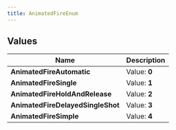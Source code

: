 ```yaml
---
title: AnimatedFireEnum
---
```


## Values
| Name | Description |
| ---- | ----------- |
| **AnimatedFireAutomatic** | Value: **0** |
| **AnimatedFireSingle** | Value: **1** |
| **AnimatedFireHoldAndRelease** | Value: **2** |
| **AnimatedFireDelayedSingleShot** | Value: **3** |
| **AnimatedFireSimple** | Value: **4** |

